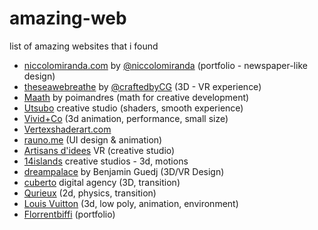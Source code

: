 # amazing-web
list of amazing websites that i found 


- [niccolomiranda.com](https://www.niccolomiranda.com/) by [@niccolomiranda](https://twitter.com/niccolomiranda) (portfolio - newspaper-like design)
- [theseawebreathe](https://www.bluemarinefoundation.com/the-sea-we-breathe/) by [@craftedbyCG](https://twitter.com/CraftedbyGC) (3D - VR experience)
- [Maath](https://maath.pmnd.rs/) by poimandres (math for creative development)
- [Utsubo](https://utsubo.co/) creative studio (shaders, smooth experience)
- [Vivid+Co](https://vividand.co/) (3d animation, performance, small size)
- [Vertexshaderart.com](https://www.vertexshaderart.com/)
- [rauno.me](https://rauno.me/) (UI design & animation)
- [Artisans d'idees](https://www.artisansdidees.com/en) VR (creative studio)
- [14islands](https://14islands.com/lab/) creative studios - 3d, motions
- [dreampalace](http://dreampalace.benjaminguedj.com/) by Benjamin Guedj (3D/VR Design)
- [cuberto](https://cuberto.com/) digital agency (3D, transition)
- [Qurieux](https://www.qurieux.fr/) (2d, physics, transition)
- [Louis Vuitton](https://us.louisvuitton.com/eng-us/stories/louis-200) (3d, low poly, animation, environment)
- [Florrentbiffi](https://florentbiffi.com/) (portfolio)
